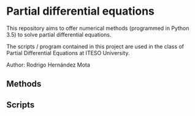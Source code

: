 # Partial differential equations

This repository aims to offer numerical methods (programmed in
Python 3.5) to solve partial differential equations. 

The scripts / program contained in this project are used in the class
of Partial Differential Equations at ITESO University. 

Author: Rodrigo Hernández Mota

## Methods


## Scripts



